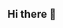 ## Hi there 👋

<!--
**maritcy/maritcy** is a ✨ _special_ ✨ repository because its `README.md` (this file) appears on your GitHub profile.

Here are some ideas to get you started:

- 🔭 I’m currently working on ...
- 🌱 I’m currently learning alura
- 👯 I’m looking to collaborate on ...
- 🤔 I’m looking for help with ...
- 💬 Ask me about nothing
- 📫 How to reach me: ...
- 😄 Pronouns: she/her
- ⚡ Fun fact: ...
-->
